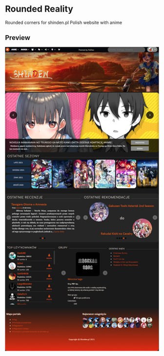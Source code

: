 # Rounded Reality
Rounded corners for shinden.pl Polish website with anime


## Preview

![alt text](https://raw.githubusercontent.com/PoDiax/Rounded-Reality/main/ScreenShots/EntireWebsite.png)

